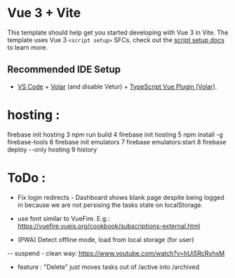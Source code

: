# Vue 3 + Vite

This template should help get you started developing with Vue 3 in Vite. The template uses Vue 3 `<script setup>` SFCs, check out the [script setup docs](https://v3.vuejs.org/api/sfc-script-setup.html#sfc-script-setup) to learn more.

## Recommended IDE Setup

- [VS Code](https://code.visualstudio.com/) + [Volar](https://marketplace.visualstudio.com/items?itemName=Vue.volar) (and disable Vetur) + [TypeScript Vue Plugin (Volar)](https://marketplace.visualstudio.com/items?itemName=Vue.vscode-typescript-vue-plugin).

# hosting :

firebase init hosting
3 npm run build
4 firebase init hosting
5 npm install -g firebase-tools
6 firebase init emulators
7 firebase emulators:start
8 firebase deploy --only hosting
9 history

# ToDo :

- Fix login redirects - Dashboard shows blank page despite being logged in because we are not persising the tasks state on localStorage.

- use font similar to VueFire. E.g.: https://vuefire.vuejs.org/cookbook/subscriptions-external.html

- (PWA) Detect offline mode, load from local storage (for user)

-- suspend - clean way: https://www.youtube.com/watch?v=hUi5RcRyhxM

- feature : "Delete" just moves tasks out of /active into /archived
